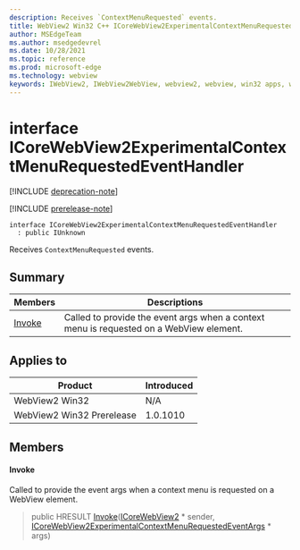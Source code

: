 ```yaml
---
description: Receives `ContextMenuRequested` events.
title: WebView2 Win32 C++ ICoreWebView2ExperimentalContextMenuRequestedEventHandler
author: MSEdgeTeam
ms.author: msedgedevrel
ms.date: 10/28/2021
ms.topic: reference
ms.prod: microsoft-edge
ms.technology: webview
keywords: IWebView2, IWebView2WebView, webview2, webview, win32 apps, win32, edge, ICoreWebView2, ICoreWebView2Controller, browser control, edge html, ICoreWebView2ExperimentalContextMenuRequestedEventHandler
---
```


# interface ICoreWebView2ExperimentalContextMenuRequestedEventHandler

[!INCLUDE [deprecation-note](../includes/deprecation-note.md)]

[!INCLUDE [prerelease-note](../includes/prerelease-note.md)]

```
interface ICoreWebView2ExperimentalContextMenuRequestedEventHandler
  : public IUnknown
```

Receives `ContextMenuRequested` events.

## Summary

 Members                        | Descriptions
--------------------------------|---------------------------------------------
[Invoke](#invoke) | Called to provide the event args when a context menu is requested on a WebView element.

## Applies to

Product                         | Introduced
--------------------------------|---------------------------------------------
WebView2 Win32            |    N/A
WebView2 Win32 Prerelease |    1.0.1010

## Members

#### Invoke

Called to provide the event args when a context menu is requested on a WebView element.

> public HRESULT [Invoke](#invoke)([ICoreWebView2](icorewebview2.md) * sender, [ICoreWebView2ExperimentalContextMenuRequestedEventArgs](icorewebview2experimentalcontextmenurequestedeventargs.md) * args)

